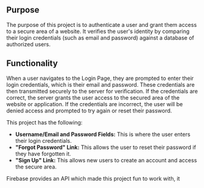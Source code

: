 ## Purpose
The purpose of this project is to authenticate a user and grant them access to a secure area of a website. It verifies the user's identity by comparing their login credentials (such as email and password) against a database of authorized users.

## Functionality
When a user navigates to the Login Page, they are  prompted to enter their login credentials, which is their email and password. These credentials are then transmitted securely to the server for verification. If the credentials are correct, the server grants the user access to the secured area of the website or application. If the credentials are incorrect, the user will be denied access and prompted to try again or reset their password.

This project has the following:

- **Username/Email and Password Fields:** This is where the user enters their login credentials.
- **"Forgot Password" Link:** This allows the user to reset their password if they have forgotten it.
- **"Sign Up" Link:** This allows new users to create an account and access the secure area.

Firebase provides an API which made this project fun to work with, it